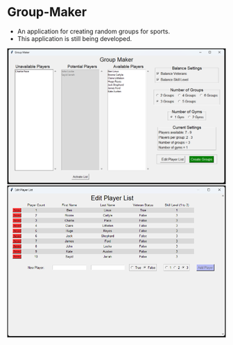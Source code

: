 # Group-Maker
- An application for creating random groups for sports.
- This application is still being developed.

![Alt text](images/main-window.png)
![Alt text](images/player-list-window.png)
